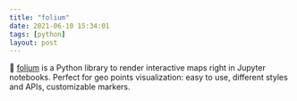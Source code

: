 ```yaml
---
title: "folium"
date: 2021-06-10 15:34:01
tags: [python]
layout: post
---
```


🐍 [folium](https://python-visualization.github.io/folium/quickstart.html#Getting-Started) is a Python library to render interactive maps right in Jupyter notebooks. Perfect for geo points visualization: easy to use, different styles and APIs, customizable markers.
